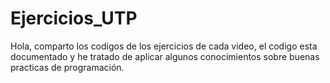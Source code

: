 # Ejercicios_UTP

Hola, comparto los codigos de los ejercicios de cada video, el codigo esta documentado y he tratado de aplicar algunos conocimientos sobre buenas practicas de programación.
